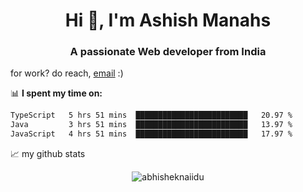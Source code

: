 <h1 align="center">Hi 👋, I'm Ashish Manahs</h1>
<h3 align="center">A passionate Web developer from India</h3>

for work? do reach, [email](mailto:ashishmanhas231@gmail.com) :)

📊 **I spent my time on:**
<!--START_SECTION:waka-->

```txt
TypeScript   5 hrs 51 mins  █████████████████████████   20.97 %
Java         3 hrs 51 mins  █████████████████████████   13.97 %
JavaScript   4 hrs 51 mins  █████████████████████████   17.97 %

```

<!--END_SECTION:waka-->


📈 my github stats

<p align="center"> <img src="https://github-readme-stats.vercel.app/api?username=iamashishxo&show_icons=true&theme=gotham" alt="abhisheknaiidu" />







